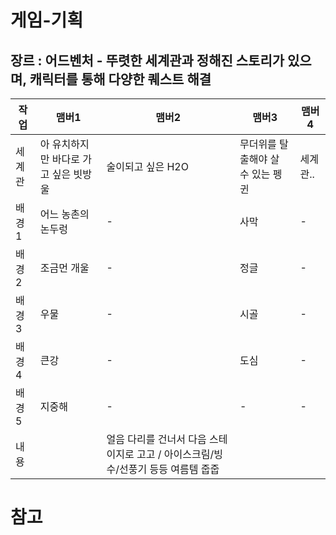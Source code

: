# 게임-기획
## 장르 : 어드벤처 - 뚜렷한 세계관과 정해진 스토리가 있으며, 캐릭터를 통해 다양한 퀘스트 해결

작업|맴버1|맴버2|맴버3|맴버4
----|----|----|---- |----
세계관|아 유치하지만 바다로 가고 싶은 빗방울| 술이되고 싶은 H2O | 무더위를 탈출해야 살 수 있는 펭귄 | 세계관..
배경1 | 어느 농촌의 논두렁| - | 사막 | - 
배경2 | 조금먼 개울| - | 정글 | - 
배경3 | 우물| - | 시골 | - 
배경4 | 큰강| - | 도심 | - 
배경5 | 지중해| - | - | - 
내용  |    |얼음 다리를 건너서 다음 스테이지로 고고 / 아이스크림/빙수/선풍기 등등 여름템 줍줍|    |






# 참고
